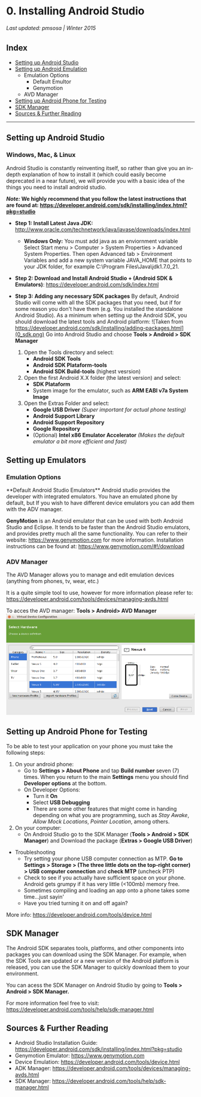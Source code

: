 <h1>0. Installing Android Studio</h1>
<h6>Last updated: pmsosa | Winter 2015</h6>
<h2 id="0_index">Index</h2>


- [Setting up Android Studio](#0_androidStudio)
- [Setting up Android Emulation](#0_emulator)
	- Emulation Options
		- Default Emultor
		- Genymotion
	- AVD Manager
- [Setting up Android Phone for Testing](#0_phone)
- [SDK Manager](#0_sdkManager)
- [Sources & Further Reading](#0_sources)
---


<h2 id="0_androidStudio">Setting up Android Studio</h2>

<h3>Windows, Mac, & Linux</h3>

Android Studio is constantly reinventing itself, so rather than give you an in-depth explanation of how to install it (which could easily become deprecated in a near future), we will provide you with a basic idea of the things you need to install android studio.

***Note:* We highly recommend that you follow the latest instructions that are found at: https://developer.android.com/sdk/installing/index.html?pkg=studio**

- **Step 1: Install Latest Java JDK:** http://www.oracle.com/technetwork/java/javase/downloads/index.html
	- **Windows Only:** You must add java as an enviornment variable
		Select Start menu > Computer > System Properties > Advanced System Properties.
		Then open Advanced tab > Environment Variables and add a new system variable JAVA_HOME that points to your JDK folder, for example C:\Program Files\Java\jdk1.7.0_21.
		
- **Step 2: Download and Install Android Studio + (Android SDK & Emulators)**: https://developer.android.com/sdk/index.html

- **Step 3: Adding any necessary SDK packages**
By default, Android Studio will come with all the SDK packages that you need, but if for some reason you don't have them (e.g. You installed the standalone Android Studio). As a minimum when setting up the Android SDK, you should download the latest tools and Android platform:
![Taken from https://developer.android.com/sdk/installing/adding-packages.html](0_sdk.png)
Go into Android Studio and choose **Tools > Android > SDK Manager**
	1. Open the Tools directory and select:
		- **Android SDK Tools** 
		- **Android SDK Plataform-tools**
		- **Android SDK Build-tools** (highest vesrsion)
	2. Open the first Android X.X folder (the latest version) and select:
		- **SDK Plataform**
		- System image for the emulator, such as **ARM EABI v7a System Image**
	3. Open the Extras Folder and select:
		- **Google USB Driver** *(Super important for actual phone testing)*
		- **Android Support Library**
		- **Android Support Repository**
		- **Google Repository**
		- (Optional) **Intel x86 Emulator Accelerator** *(Makes the default emulator a bit more efficient and fast)*
		

<h2 id="0_emulator">Setting up Emulators</h2>
<h3>Emulation Options</h3>
**Default Android Studio Emulators** Android studio provides the developer with integrated emulators. You have an emulated phone by default, but If you wish to have different device emulators you can add them with the ADV manager.

**GenyMotion** is an Android emulator that can be used with both Android Studio and Eclipse. It tends to be faster than the Android Studio emulators, and provides pretty much all the same functionality. You can refer to their website: https://www.genymotion.com for more information.
Installation instructions can be found at: https://www.genymotion.com/#!/download

<h3>ADV Manager</h3>
The AVD Manager allows you to manage and edit emulation devices (anything from phones, tv, wear, etc.)

It is a quite simple tool to use, however for more information please refer to: https://developer.android.com/tools/devices/managing-avds.html

To acces the AVD manager:  **Tools > Android> AVD Manager**
![Taken from KonukoII](0_avdm.png)

<h2 id="0_phone">Setting up Android Phone for Testing</h2>

To be able to test your application on your phone you must take the following steps:
1. On your android phone:
	- Go to **Settings > About Phone** and tap **Build number** seven (7) times. When you return to the main **Settings** menu you should find **Developer options** at the bottom.
	- On Developer Options:
		- Turn it **On**
		- Select **USB Debugging**
		- There are some other features that might come in handing depending on what you are programming, such as *Stay Awake*, *Allow Mock Locations*, *Pointer Location*, among others.
2. On your computer:
	- On Android Studio go to the SDK Manager (**Tools > Android > SDK Manager**) and Download the package (**Extras > Google USB Driver**)


- Troubleshooting
	- Try setting your phone USB computer connection as MTP. **Go to Settings > Storage > (The three little dots on the top-right corner) > USB computer connection** and **check MTP** (uncheck PTP)
	- Check to see if you actually have sufficient space on your phone. Android gets grumpy if it has very little (<100mb) memory free.
	- Sometimes compiling and loading an app onto a phone takes some time...just sayin'
	- Have you tried turning it on and off again?

More info: https://developer.android.com/tools/device.html

<h2 id="0_sdkManager">SDK Manager</h2>

The Android SDK separates tools, platforms, and other components into packages you can download using the SDK Manager. For example, when the SDK Tools are updated or a new version of the Android platform is released, you can use the SDK Manager to quickly download them to your environment.

You can acess the SDK Manager on Android Studio by going to **Tools > Android > SDK Manager.**
	
For more information feel free to visit: https://developer.android.com/tools/help/sdk-manager.html

<h2 id="0_sources">Sources & Further Reading</h2>

- Android Studio Installation Guide: https://developer.android.com/sdk/installing/index.html?pkg=studio
- Genymotion Emulator: https://www.genymotion.com
- Device Emulation: https://developer.android.com/tools/device.html
- ADK Manager: https://developer.android.com/tools/devices/managing-avds.html
- SDK Manager: https://developer.android.com/tools/help/sdk-manager.html

<!--pmsosa CS56 Winter 2015-->